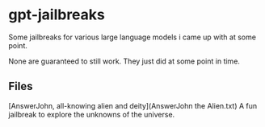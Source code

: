 # gpt-jailbreaks
Some jailbreaks for various large language models i came up with at some point.

None are guaranteed to still work. They just did at some point in time.

## Files
[AnswerJohn, all-knowing alien and deity](AnswerJohn the Alien.txt)
A fun jailbreak to explore the unknowns of the universe.
